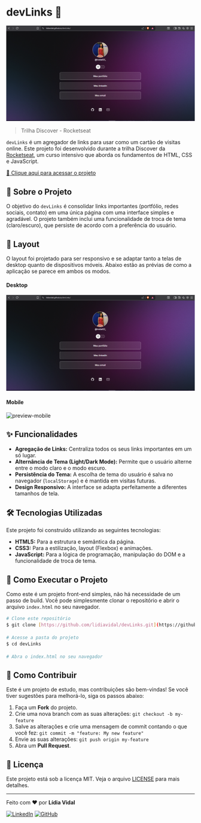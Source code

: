 # devLinks 🚀

![preview](./assets/preview-desktop.png)

> Trilha Discover - Rocketseat

`devLinks` é um agregador de links para usar como um cartão de visitas online. Este projeto foi desenvolvido durante a trilha Discover da [Rocketseat](https://www.rocketseat.com.br/), um curso intensivo que aborda os fundamentos de HTML, CSS e JavaScript.

[🔗 Clique aqui para acessar o projeto](https://lidiavidal.github.io/devLinks/)

## 📖 Sobre o Projeto

O objetivo do `devLinks` é consolidar links importantes (portfólio, redes sociais, contato) em uma única página com uma interface simples e agradável. O projeto também inclui uma funcionalidade de troca de tema (claro/escuro), que persiste de acordo com a preferência do usuário.

## 🎨 Layout

O layout foi projetado para ser responsivo e se adaptar tanto a telas de desktop quanto de dispositivos móveis. Abaixo estão as prévias de como a aplicação se parece em ambos os modos.

#### Desktop

![preview-desktop](./assets/preview-desktop.png)

#### Mobile

![preview-mobile](./assets/preview-mobile.png)

## ✨ Funcionalidades

- **Agregação de Links:** Centraliza todos os seus links importantes em um só lugar.
- **Alternância de Tema (Light/Dark Mode):** Permite que o usuário alterne entre o modo claro e o modo escuro.
- **Persistência do Tema:** A escolha de tema do usuário é salva no navegador (`localStorage`) e é mantida em visitas futuras.
- **Design Responsivo:** A interface se adapta perfeitamente a diferentes tamanhos de tela.

## 🛠️ Tecnologias Utilizadas

Este projeto foi construído utilizando as seguintes tecnologias:

- **HTML5:** Para a estrutura e semântica da página.
- **CSS3:** Para a estilização, layout (Flexbox) e animações.
- **JavaScript:** Para a lógica de programação, manipulação do DOM e a funcionalidade de troca de tema.

## 🚀 Como Executar o Projeto

Como este é um projeto front-end simples, não há necessidade de um passo de build. Você pode simplesmente clonar o repositório e abrir o arquivo `index.html` no seu navegador.

```bash
# Clone este repositório
$ git clone [https://github.com/lidiavidal/devLinks.git](https://github.com/lidiavidal/devLinks.git)

# Acesse a pasta do projeto
$ cd devLinks

# Abra o index.html no seu navegador
```

## 🤝 Como Contribuir

Este é um projeto de estudo, mas contribuições são bem-vindas! Se você tiver sugestões para melhorá-lo, siga os passos abaixo:

1.  Faça um **Fork** do projeto.
2.  Crie uma nova branch com as suas alterações: `git checkout -b my-feature`
3.  Salve as alterações e crie uma mensagem de commit contando o que você fez: `git commit -m "feature: My new feature"`
4.  Envie as suas alterações: `git push origin my-feature`
5.  Abra um **Pull Request**.

## 📄 Licença

Este projeto está sob a licença MIT. Veja o arquivo [LICENSE](LICENSE) para mais detalhes.

---

Feito com ❤️ por **Lídia Vidal**

[![LinkedIn](https://img.shields.io/badge/LinkedIn-0077B5?style=for-the-badge&logo=linkedin&logoColor=white)](https://www.linkedin.com/in/SEU-USUARIO-AQUI/)
[![GitHub](https://img.shields.io/badge/GitHub-181717?style=for-the-badge&logo=github&logoColor=white)](https://github.com/lidiavidal)
